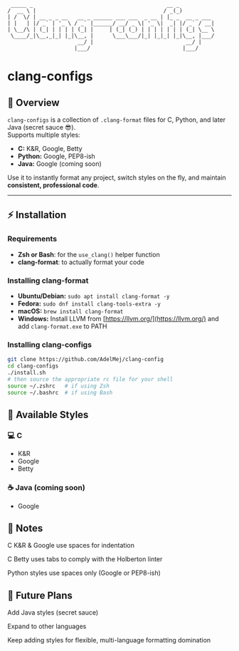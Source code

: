 ```
 _____ _                                          __ _           
/  __ \ |                                        / _(_)          
| /  \/ | __ _ _ __   __ _ ______ ___ ___  _ __ | |_ _  __ _ ___ 
| |   | |/ _` | '_ \ / _` |______/ __/ _ \| '_ \|  _| |/ _` / __|
| \__/\ | (_| | | | | (_| |     | (_| (_) | | | | | | | (_| \__ \
 \____/_|\__,_|_| |_|\__, |      \___\___/|_| |_|_| |_|\__, |___/
                      __/ |                             __/ |    
                     |___/                             |___/     
```
# clang-configs
## 🧩 Overview

`clang-configs` is a collection of `.clang-format` files for C, Python, and later Java (secret sauce 😎).  
Supports multiple styles:

- **C:** K&R, Google, Betty  
- **Python:** Google, PEP8-ish  
- **Java:** Google (coming soon)

Use it to instantly format any project, switch styles on the fly, and maintain **consistent, professional code**.

---

## ⚡ Installation

### Requirements
- **Zsh or Bash**: for the `use_clang()` helper function  
- **clang-format**: to actually format your code  

### Installing clang-format
- **Ubuntu/Debian:** `sudo apt install clang-format -y`  
- **Fedora:** `sudo dnf install clang-tools-extra -y`  
- **macOS:** `brew install clang-format`  
- **Windows:** Install LLVM from [https://llvm.org/](https://llvm.org/) and add `clang-format.exe` to PATH  

### Installing clang-configs
```bash
git clone https://github.com/AdelMej/clang-config
cd clang-configs
./install.sh
# then source the appropriate rc file for your shell
source ~/.zshrc   # if using Zsh
source ~/.bashrc  # if using Bash
```

## 🎨 Available Styles

### 💻 C
- K&R
- Google
- Betty

### ☕ Java (coming soon)
- Google

## 📌 Notes
C K&R & Google use spaces for indentation

C Betty uses tabs to comply with the Holberton linter

Python styles use spaces only (Google or PEP8-ish)

## 🚀 Future Plans
Add Java styles (secret sauce)

Expand to other languages

Keep adding styles for flexible, multi-language formatting domination
